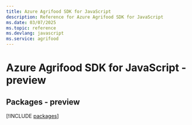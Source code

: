 ```yaml
---
title: Azure Agrifood SDK for JavaScript
description: Reference for Azure Agrifood SDK for JavaScript
ms.date: 03/07/2025
ms.topic: reference
ms.devlang: javascript
ms.service: agrifood
---
```

# Azure Agrifood SDK for JavaScript - preview
## Packages - preview
[!INCLUDE [packages](agrifood-index.md)]